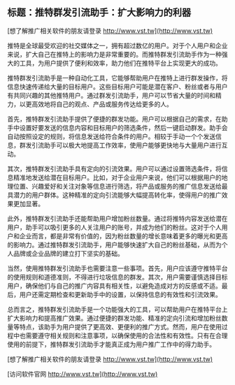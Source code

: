 ## **标题：推特群发引流助手：扩大影响力的利器**

[想了解推广相关软件的朋友请登录 http://www.vst.tw](http://www.vst.tw)

推特是全球最受欢迎的社交媒体之一，拥有超过数亿的用户。对于个人用户和企业来说，扩大自己在推特上的影响力是非常重要的。而推特群发引流助手作为一种强大的工具，为用户提供了便利和效率，助力他们在推特平台上实现更大的成功。

推特群发引流助手是一种自动化工具，它能够帮助用户在推特上进行群发操作，将信息快速传递给大量的目标用户。这些目标用户可能是潜在客户、粉丝或者与用户有共同兴趣的其他推特用户。通过群发引流助手，用户可以节省大量的时间和精力，以更高效地将自己的观点、产品或服务传达给更多的人。

首先，推特群发引流助手提供了便捷的群发功能。用户可以根据自己的需求，在助手中设置好要发送的信息内容和目标用户的筛选条件，然后一键启动群发。助手会自动按照设定的规则，将信息发送给符合条件的用户。相较于手动一个个发送信息，群发引流助手可以极大地提高工作效率，使用户能够更快地与大量用户进行互动。

其次，推特群发引流助手具有定向的引流效果。用户可以通过设置筛选条件，将信息精准地发送给潜在目标用户。比如，对于企业用户来说，他们可以根据用户的地理位置、兴趣爱好和关注对象等信息进行筛选，将产品或服务的推广信息发送给最具潜力的用户群体。这种精准的定向引流能够大幅提高转化率，使得用户的推广效果更加显著。

此外，推特群发引流助手还能帮助用户增加粉丝数量。通过将推特内容发送给潜在用户，助手可以吸引更多的人关注用户的账号，并成为他们的粉丝。这对于个人用户和企业而言，都是非常有价值的，因为粉丝数量的增长意味着更多的曝光和更高的影响力。通过推特群发引流助手，用户能够快速扩大自己的粉丝基础，从而为个人品牌或企业品牌的建立打下坚实的基础。

当然，使用推特群发引流助手也需要注意一些事项。首先，用户应该遵守推特平台的使用规则和道德准则，不得进行垃圾信息的群发。其次，用户需要谨慎选择目标用户，确保他们与自己的推广内容具有相关性，以避免造成对方的反感或不适。最后，用户还需定期检查和更新助手中的设置，以保持信息的有效性和引流效果。

总而言之，推特群发引流助手是一个功能强大的工具，可以帮助用户在推特平台上扩大影响力和提高推广效果。通过便捷的群发功能、精准的定向引流和增加粉丝数量等特点，该助手为用户提供了更高效、更便利的推广方式。然而，用户在使用过程中也需要遵守相关规则和注意事项，以确保使用的合法性和有效性。只有在合理使用的前提下，推特群发引流助手才能真正成为用户推广工作中的得力助手。

[想了解推广相关软件的朋友请登录 http://www.vst.tw](http://www.vst.tw)


[访问软件官网 http://www.vst.tw](http://www.vst.tw)
